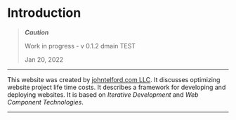 # Introduction

> ***Caution***
> 
> Work in progress - v 0.1.2 dmain TEST 
> 
> Jan 20, 2022

---

This website was created by [johntelford.com LLC](company.md). It discusses optimizing website project life time costs. It describes a framework for developing and deploying websites. It is based on *Iterative Development* and *Web Component Technologies*.

---

